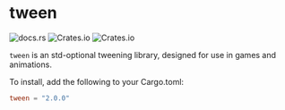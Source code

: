 # tween

![docs.rs](https://img.shields.io/docsrs/tween)
![Crates.io](https://img.shields.io/crates/v/tween)
![Crates.io](https://img.shields.io/crates/l/tween)

`tween` is an std-optional tweening library, designed for use in games and animations.

To install, add the following to your Cargo.toml:

```toml
tween = "2.0.0"
```

<!-- This trait exports a trait `Tween`, a variety of structs which implement common tweens (such as `Elastic`, `Quart`, etc), and two `Tweeners`, which wrap around tweens, allowing users to drive them trivially.

First, tweens are simple to create:

```rust
use tween::Tweener;

let mut sine_in = Tweener::sine_in(0.0, 200.0, 60);
let _value0 = sine_in.run(0);
let _value1 = sine_in.run(1);
let _value2 = sine_in.run(2);
let _value3 = sine_in.run(3);
```

However, as the above example shows, it's more typical that you'll want to simply drive a tween over time, rather than giving arbitrary times within a duration.

For that, we use tweeners, which come in two kinds: `Tweener` and `FixedTweenDriver`. For both, users provide *deltas*, rather than arbitrary times. A `FixedTweenDriver` uses just *one* delta (appropriate in a game engine with a Fixed Update pipeline), whereas a `Tweener` can take a fixed delta.

```rust
use tween::{SineIn, FixedTweenDriver};

let (start, end) = (0.0, 200.0);
let duration = 60;

let sine_in = SineIn::new(start, end, duration);
let delta = 1;
let mut sine_in_tweener = FixedTweenDriver::new(sine_in, delta);

let _value0: Option<f32> = sine_in_tweener.next();
let _value1: Option<f32> = sine_in_tweener.next();
let _value2: Option<f32> = sine_in_tweener.next();
let _value3: Option<f32> = sine_in_tweener.next();

// we can finish off the tweener by using the iterator interface.
// we only use `&mut` here to demonstrate the `None` after this loop, you can just
// take it by value like normal.
for value in &mut sine_in_tweener {
    // FixedTweenDriver provides an iterator interface
}

assert!(sine_in_tweener.next().is_none());
```

## Std Optional

This library uses `std` with the default feature `std`. Disable default features, and enable `libm`, for a no-std experience. (We need to use `libm` for the floating point math).

## Generics

This library uses generics heavily. There are two core generics used: `TweenValue` and `TweenTime`. All built-in numeric types implement both traits. For your own code, you can implement either trait. For example, you could easily implement `TweenValue` for your favorite math library. -->
